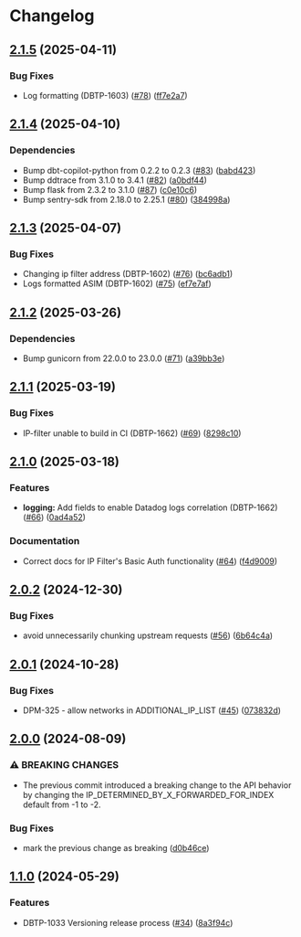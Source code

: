 # Changelog

## [2.1.5](https://github.com/uktrade/ip-filter/compare/2.1.4...2.1.5) (2025-04-11)


### Bug Fixes

* Log formatting (DBTP-1603) ([#78](https://github.com/uktrade/ip-filter/issues/78)) ([ff7e2a7](https://github.com/uktrade/ip-filter/commit/ff7e2a719eb65a3baa4e4f8925103ca160facd52))

## [2.1.4](https://github.com/uktrade/ip-filter/compare/2.1.3...2.1.4) (2025-04-10)


### Dependencies

* Bump dbt-copilot-python from 0.2.2 to 0.2.3 ([#83](https://github.com/uktrade/ip-filter/issues/83)) ([babd423](https://github.com/uktrade/ip-filter/commit/babd42385520ceb060a0764bb479f9160aa2bc28))
* Bump ddtrace from 3.1.0 to 3.4.1 ([#82](https://github.com/uktrade/ip-filter/issues/82)) ([a0bdf44](https://github.com/uktrade/ip-filter/commit/a0bdf44d20422b4e6a0cdca36a5afdd839a10ddb))
* Bump flask from 2.3.2 to 3.1.0 ([#87](https://github.com/uktrade/ip-filter/issues/87)) ([c0e10c6](https://github.com/uktrade/ip-filter/commit/c0e10c61dabd5d326cf9104d6cb5c3851063999c))
* Bump sentry-sdk from 2.18.0 to 2.25.1 ([#80](https://github.com/uktrade/ip-filter/issues/80)) ([384998a](https://github.com/uktrade/ip-filter/commit/384998a12458503314b552d6273c2835f8ea2151))

## [2.1.3](https://github.com/uktrade/ip-filter/compare/2.1.2...2.1.3) (2025-04-07)


### Bug Fixes

* Changing ip filter address (DBTP-1602) ([#76](https://github.com/uktrade/ip-filter/issues/76)) ([bc6adb1](https://github.com/uktrade/ip-filter/commit/bc6adb1286f24108981cf3385081ebb1d7a6327b))
* Logs formatted ASIM (DBTP-1602) ([#75](https://github.com/uktrade/ip-filter/issues/75)) ([ef7e7af](https://github.com/uktrade/ip-filter/commit/ef7e7af9e16f12fe8f08193b63c08df50fbb214a))

## [2.1.2](https://github.com/uktrade/ip-filter/compare/2.1.2...2.1.1) (2025-03-26)


### Dependencies

* Bump gunicorn from 22.0.0 to 23.0.0 ([#71](https://github.com/uktrade/ip-filter/issues/71)) ([a39bb3e](https://github.com/uktrade/ip-filter/commit/a39bb3e1fa5a180eb0e02a1b0a089cc65399b366))

## [2.1.1](https://github.com/uktrade/ip-filter/compare/2.1.0...2.1.1) (2025-03-19)


### Bug Fixes

* IP-filter unable to build in CI (DBTP-1662) ([#69](https://github.com/uktrade/ip-filter/issues/69)) ([8298c10](https://github.com/uktrade/ip-filter/commit/8298c1060c272fbbf3277cd296376c7e38eb505c))

## [2.1.0](https://github.com/uktrade/ip-filter/compare/2.0.2...2.1.0) (2025-03-18)


### Features

* **logging:** Add fields to enable Datadog logs correlation (DBTP-1662) ([#66](https://github.com/uktrade/ip-filter/issues/66)) ([0ad4a52](https://github.com/uktrade/ip-filter/commit/0ad4a5200823ee847c960457b72fdfb938b7a2e3))


### Documentation

* Correct docs for IP Filter's Basic Auth functionality ([#64](https://github.com/uktrade/ip-filter/issues/64)) ([f4d9009](https://github.com/uktrade/ip-filter/commit/f4d9009d15a82d756f1f8120d8931121a2d7e972))

## [2.0.2](https://github.com/uktrade/ip-filter/compare/2.0.1...2.0.2) (2024-12-30)


### Bug Fixes

* avoid unnecessarily chunking upstream requests ([#56](https://github.com/uktrade/ip-filter/issues/56)) ([6b64c4a](https://github.com/uktrade/ip-filter/commit/6b64c4a6ad07814daad9e581cc36904d8a283b34))

## [2.0.1](https://github.com/uktrade/ip-filter/compare/2.0.0...2.0.1) (2024-10-28)


### Bug Fixes

* DPM-325 - allow networks in ADDITIONAL_IP_LIST ([#45](https://github.com/uktrade/ip-filter/issues/45)) ([073832d](https://github.com/uktrade/ip-filter/commit/073832d7d2c28ef93fa700622f9d40d4f1b22a74))

## [2.0.0](https://github.com/uktrade/ip-filter/compare/1.1.0...2.0.0) (2024-08-09)


### ⚠ BREAKING CHANGES

* The previous commit introduced a breaking change to the API behavior by changing the IP_DETERMINED_BY_X_FORWARDED_FOR_INDEX default from -1 to -2.

### Bug Fixes

* mark the previous change as breaking ([d0b46ce](https://github.com/uktrade/ip-filter/commit/d0b46cedf9266ee4d8f06b434c950368fff11585))

## [1.1.0](https://github.com/uktrade/ip-filter/compare/1.0.0...1.1.0) (2024-05-29)


### Features

* DBTP-1033 Versioning release process ([#34](https://github.com/uktrade/ip-filter/issues/34)) ([8a3f94c](https://github.com/uktrade/ip-filter/commit/8a3f94c7ce06d260d111eb91d4f7d8fceb958fe3))
